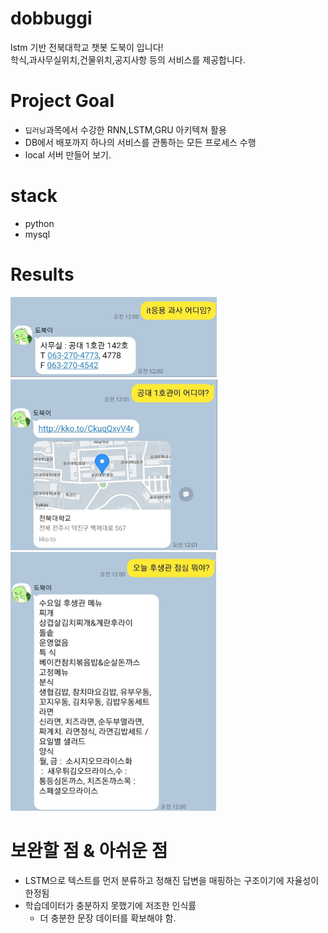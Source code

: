 # dobbuggi
lstm 기반 전북대학교 챗봇 도북이 입니다!<br>
학식,과사무실위치,건물위치,공지사항 등의 서비스를 제공합니다.

# Project Goal
- `딥러닝`과목에서 수강한 RNN,LSTM,GRU 아키텍쳐 활용
- DB에서 배포까지 하나의 서비스를 관통하는 모든 프로세스 수행 
- local 서버 만들어 보기.

# stack 
- python
- mysql

# Results
![](./results/department.png)<br>
![](./results/position.png)<br>
![](./results/rice.png)<br>

# 보완할 점 & 아쉬운 점
- LSTM으로 텍스트를 먼저 분류하고 정해진 답변을 매핑하는 구조이기에 자율성이 한정됨
- 학습데이터가 충분하지 못했기에 저조한 인식률
    - 더 충분한 문장 데이터를 확보해야 함.
